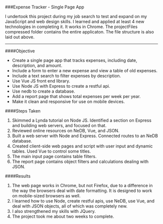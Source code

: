 ###Expense Tracker - Single Page App

I undertook this project during my job search to test and expand on my JavaScript and web design skills. 
I learned and applied at least 4 new technologies in completing it. 
It works in Chrome.
The projectFiles compressed folder contains the entire applicaton. The file structure is also laid out above. 
___

####Objective
* Create a single page app that tracks expenses, including date, description, and amount.
* Include a form to enter a new expense and view a table of old expenses.
* Include a text search to filter expenses by description.
* Use Vue JS front end library.
* Use Node JS with Express to create a restful api.
* Use nedb to create a database.
* Add a report page that shows total expenses per week per year.  
* Make it clean and responsive for use on mobile devices.

####Steps Taken
1. Skimmed a Lynda tutorial on Node JS. Identified a section on Express and building web servers, and focused on that. 
2. Reviewed online resources on NeDB, Vue, and JSON.
3. Built a web server with Node and Express. Connected routes to an NeDB database.
4. Created client-side web pages and script with user input and dynamic tables. Used Vue to control some titles.
5. The main input page contains table filters.
6. The report page contains object filters and calculations dealing with JSON.

####Results
1. The web page works in Chrome, but not Firefox, due to a difference in the way the browsers deal with date formatting. It is designed to work on mobile-sized browsers as well. 
2. I learned how to use Node, create restful apis, use NeDB, use Vue, and deal with JSON objects, all of which was completely new. 
3. I also strengthened my skills with JQuery. 
4. The project took me about two weeks to complete.
